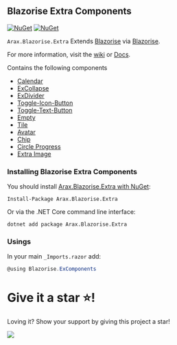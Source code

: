## Blazorise Extra Components

[![NuGet](https://img.shields.io/nuget/vpre/Arax.Blazorise.Extra.svg)](https://www.nuget.org/packages/Arax.Blazorise.Extra) [![NuGet](https://img.shields.io/nuget/dt/Arax.Blazorise.Extra.svg)](https://www.nuget.org/packages/Arax.Blazorise.Extra)

`Arax.Blazorise.Extra` Extends [Blazorise](https://blazorise.com) via [Blazorise](https://blazorise.com).

For more information, visit the [wiki](https://github.com/araxis/Blazorise_ExComponents/wiki) or [Docs](https://araxis.github.io/Blazorise.ExComponents.Docs).

Contains the following components

*   [Calendar](https://github.com/araxis/Blazorise_ExComponents/wiki/Calendar)
*   [ExCollapse](https://github.com/araxis/Blazorise_ExComponents/wiki/ExCollapse)
*   [ExDivider](https://github.com/araxis/Blazorise_ExComponents/wiki/ExDivider)
*   [Toggle-Icon-Button](https://github.com/araxis/Blazorise_ExComponents/wiki/Toggle-Icon-Button)
*   [Toggle-Text-Button](https://github.com/araxis/Blazorise_ExComponents/wiki/Toggle-Text-Button)
*   [Empty](https://github.com/araxis/Blazorise_ExComponents/wiki/Empty)
*   [Tile](https://github.com/araxis/Blazorise_ExComponents/wiki/Tile)
*   [Avatar](https://github.com/araxis/Blazorise_ExComponents/wiki/Avatar)
*   [Chip](https://github.com/araxis/Blazorise_ExComponents/wiki/Chip)
*   [Circle Progress](https://github.com/araxis/Blazorise_ExComponents/wiki/Circle-Progress)
*   [Extra Image](https://github.com/araxis/Blazorise_ExComponents/wiki/Extra-Image)

### Installing Blazorise Extra Components

You should install [Arax.Blazorise.Extra with NuGet](https://www.nuget.org/packages/Arax.Blazorise.Extra):

```
Install-Package Arax.Blazorise.Extra
```

Or via the .NET Core command line interface:

```
dotnet add package Arax.Blazorise.Extra
```

### Usings

In your main `_Imports.razor` add:

```c#
@using Blazorise.ExComponents
```

# **Give it a star** :star:**!**

Loving it? Show your support by giving this project a star!

![](https://user-images.githubusercontent.com/1418779/160797622-32f4ca09-0178-4006-8353-eff17dafe908.png)
